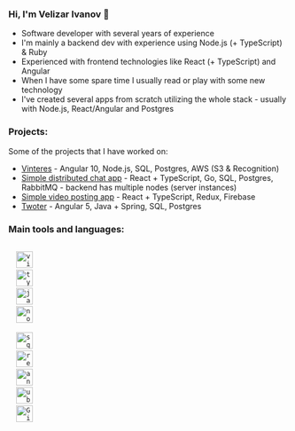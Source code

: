 ### Hi, I'm Velizar Ivanov :wave:

- Software developer with several years of experience
- I'm mainly a backend dev with experience using Node.js (+ TypeScript) & Ruby
- Experienced with frontend technologies like React (+ TypeScript) and Angular
- When I have some spare time I usually read or play with some new technology
- I've created several apps from scratch utilizing the whole stack - usually with Node.js, React/Angular and Postgres

### Projects:
Some of the projects that I have worked on:

- [Vinteres](https://github.com/vinteres) - Angular 10, Node.js, SQL, Postgres, AWS (S3 & Recognition)
- [Simple distributed chat app](https://github.com/no0n3/chat-app) - React + TypeScript, Go, SQL, Postgres, RabbitMQ - backend has multiple nodes (server instances)
- [Simple video posting app](https://github.com/no0n3/VideoPostingApp) - React + TypeScript, Redux, Firebase
- [Twoter](https://github.com/twoter) - Angular 5, Java + Spring, SQL, Postgres

### Main tools and languages:

<code>
  <img alt="visual studio code" width="30px" src="https://img.icons8.com/fluent/240/000000/visual-studio-code-2019.png" title="Visual Studio Code" />
  <img alt="typescript" width="30px" src="https://img.icons8.com/color/48/000000/typescript.png" title="TypeScript" />
  <img alt="javascript" width="30px" src="https://img.icons8.com/color/240/000000/javascript.png" title="JavaScript (ES6+)" />
  <img alt="node.js" width="30px" src="https://img.icons8.com/color/48/000000/nodejs.png" title="Node.js" />
  <!-- <img alt="golang" width="30px" src="https://img.icons8.com/color/48/000000/golang.png"/> -->
  <img alt="sql" width="30px" src="https://img.icons8.com/color/48/000000/sql.png" title="SQL - Structured Query Language" />
  <img alt="react" width="30px" src="https://img.icons8.com/color/240/000000/react-native.png" title="React" />
  <img alt="angular" width="30px" src="https://img.icons8.com/color/48/000000/angularjs.png" title="Angular 2+" />
  <img alt="ubuntu" width="30px" src="https://img.icons8.com/color/96/000000/ubuntu--v1.png" title="Linux - Ubuntu" />
  <img alt="Git" width="30px" src="https://img.icons8.com/color/240/000000/git.png" title="Git" />
</code>
